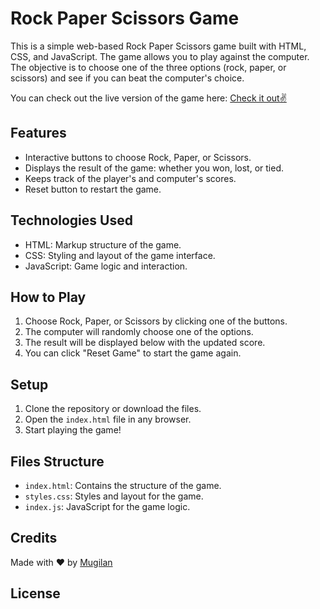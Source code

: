 # Rock Paper Scissors Game

This is a simple web-based Rock Paper Scissors game built with HTML, CSS, and JavaScript. The game allows you to play against the computer. The objective is to choose one of the three options (rock, paper, or scissors) and see if you can beat the computer's choice.

You can check out the live version of the game here: [Check it out✌️](https://rockpaperscissormugilan.netlify.app)

## Features

- Interactive buttons to choose Rock, Paper, or Scissors.
- Displays the result of the game: whether you won, lost, or tied.
- Keeps track of the player's and computer's scores.
- Reset button to restart the game.

## Technologies Used

- HTML: Markup structure of the game.
- CSS: Styling and layout of the game interface.
- JavaScript: Game logic and interaction.

## How to Play

1. Choose Rock, Paper, or Scissors by clicking one of the buttons.
2. The computer will randomly choose one of the options.
3. The result will be displayed below with the updated score.
4. You can click "Reset Game" to start the game again.

## Setup

1. Clone the repository or download the files.
2. Open the `index.html` file in any browser.
3. Start playing the game!

## Files Structure

- `index.html`: Contains the structure of the game.
- `styles.css`: Styles and layout for the game.
- `index.js`: JavaScript for the game logic.

## Credits

Made with ❤️ by [Mugilan](https://www.mugilans.in)

## License